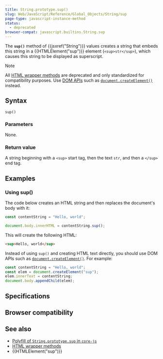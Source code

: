 ```yaml
---
title: String.prototype.sup()
slug: Web/JavaScript/Reference/Global_Objects/String/sup
page-type: javascript-instance-method
status:
  - deprecated
browser-compat: javascript.builtins.String.sup
---
```


 

The **`sup()`** method of {{jsxref("String")}} values creates a string that embeds this string in a {{HTMLElement("sup")}} element (`<sup>str</sup>`), which causes this string to be displayed as superscript.

> [!NOTE]
> All [HTML wrapper methods](/Web/JavaScript/Reference/Global_Objects/String#html_wrapper_methods) are deprecated and only standardized for compatibility purposes. Use [DOM APIs](/Web/API/Document_Object_Model) such as [`document.createElement()`](/Web/API/Document/createElement) instead.

## Syntax

```js-nolint
sup()
```

### Parameters

None.

### Return value

A string beginning with a `<sup>` start tag, then the text `str`, and then a `</sup>` end tag.

## Examples

### Using sup()

The code below creates an HTML string and then replaces the document's body with it:

```js
const contentString = "Hello, world";

document.body.innerHTML = contentString.sup();
```

This will create the following HTML:

```html
<sup>Hello, world</sup>
```

Instead of using `sup()` and creating HTML text directly, you should use DOM APIs such as [`document.createElement()`](/Web/API/Document/createElement). For example:

```js
const contentString = "Hello, world";
const elem = document.createElement("sup");
elem.innerText = contentString;
document.body.appendChild(elem);
```

## Specifications



## Browser compatibility



## See also

- [Polyfill of `String.prototype.sup` in `core-js`](https://github.com/zloirock/core-js#ecmascript-string-and-regexp)
- [HTML wrapper methods](/Web/JavaScript/Reference/Global_Objects/String#html_wrapper_methods)
- {{HTMLElement("sup")}}
